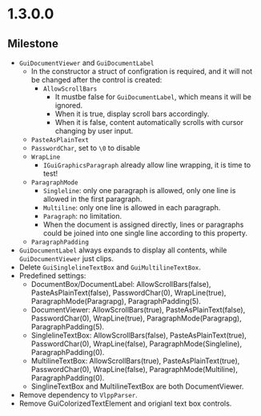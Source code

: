 # 1.3.0.0

## Milestone

- `GuiDocumentViewer` and `GuiDocumentLabel`
  - In the constructor a struct of configration is required, and it will not be changed after the control is created:
    - `AllowScrollBars`
      - It mustbe false for `GuiDocumentLabel`, which means it will be ignored.
      - When it is true, display scroll bars accordingly.
      - When it is false, content automatically scrolls with cursor changing by user input.
  - `PasteAsPlainText`
  - `PasswordChar`, set to `\0` to disable 
  - `WrapLine`
    - `IGuiGraphicsParagraph` already allow line wrapping, it is time to test!
  - `ParagraphMode`
    - `Singleline`: only one paragraph is allowed, only one line is allowed in the first paragraph.
    - `Multiline`: only one line is allowed in each paragraph.
    - `Paragraph`: no limitation.
    - When the document is assigned directly, lines or paragraphs could be joined into one single line according to this property.
  - `ParagraphPadding`
- `GuiDocumentLabel` always expands to display all contents, while `GuiDocumentViewer` just clips.
- Delete `GuiSinglelineTextBox` and `GuiMultilineTextBox`.
- Predefined settings:
  - DocumentBox/DocumentLabel: AllowScrollBars(false), PasteAsPlainText(false), PasswordChar(0), WrapLine(true), ParagraphMode(Paragrapg), ParagraphPadding(5).
  - DocumentViewer: AllowScrollBars(true), PasteAsPlainText(false), PasswordChar(0), WrapLine(true), ParagraphMode(Paragrapg), ParagraphPadding(5).
  - SinglelineTextBox: AllowScrollBars(false), PasteAsPlainText(true), PasswordChar(0), WrapLine(false), ParagraphMode(Singleline), ParagraphPadding(0).
  - MultilineTextBox: AllowScrollBars(true), PasteAsPlainText(true), PasswordChar(0), WrapLine(false), ParagraphMode(Multiline), ParagraphPadding(0).
  - SinglineTextBox and MultilineTextBox are both DocumentViewer.
- Remove dependency to `VlppParser`.
- Remove GuiColorizedTextElement and origianl text box controls.
